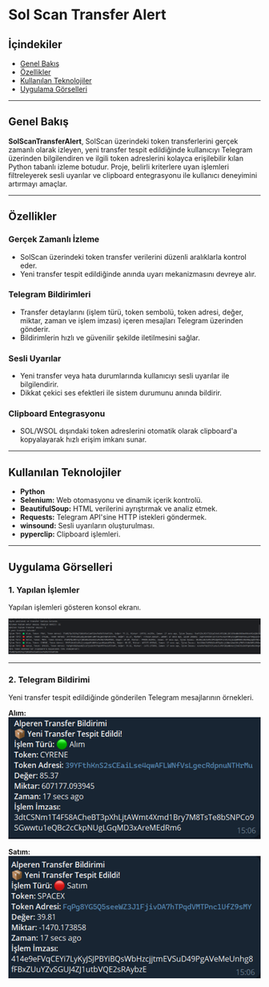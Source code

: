 # Sol Scan Transfer Alert

## İçindekiler

- [Genel Bakış](#genel-bakış)
- [Özellikler](#özellikler)
- [Kullanılan Teknolojiler](#kullanılan-teknolojiler)
- [Uygulama Görselleri](#uygulama-görselleri)

---

## Genel Bakış

**SolScanTransferAlert**, SolScan üzerindeki token transferlerini gerçek zamanlı olarak izleyen, yeni transfer tespit edildiğinde kullanıcıyı Telegram üzerinden bilgilendiren ve ilgili token adreslerini kolayca erişilebilir kılan Python tabanlı izleme botudur. Proje, belirli kriterlere uyan işlemleri filtreleyerek sesli uyarılar ve clipboard entegrasyonu ile kullanıcı deneyimini artırmayı amaçlar.

---

## Özellikler

### **Gerçek Zamanlı İzleme**
- SolScan üzerindeki token transfer verilerini düzenli aralıklarla kontrol eder.
- Yeni transfer tespit edildiğinde anında uyarı mekanizmasını devreye alır.

### **Telegram Bildirimleri**
- Transfer detaylarını (işlem türü, token sembolü, token adresi, değer, miktar, zaman ve işlem imzası) içeren mesajları Telegram üzerinden gönderir.
- Bildirimlerin hızlı ve güvenilir şekilde iletilmesini sağlar.

### **Sesli Uyarılar**
- Yeni transfer veya hata durumlarında kullanıcıyı sesli uyarılar ile bilgilendirir.
- Dikkat çekici ses efektleri ile sistem durumunu anında bildirir.

### **Clipboard Entegrasyonu**
- SOL/WSOL dışındaki token adreslerini otomatik olarak clipboard'a kopyalayarak hızlı erişim imkanı sunar.

---

## Kullanılan Teknolojiler

- **Python** 
- **Selenium:** Web otomasyonu ve dinamik içerik kontrolü.
- **BeautifulSoup:** HTML verilerini ayrıştırmak ve analiz etmek.
- **Requests:** Telegram API'sine HTTP istekleri göndermek.
- **winsound:** Sesli uyarıların oluşturulması.
- **pyperclip:** Clipboard işlemleri.
---

## Uygulama Görselleri

### **1. Yapılan İşlemler**
Yapılan işlemleri gösteren konsol ekranı.

![Bot Log Ekranı](images/islem.png)

---

### **2. Telegram Bildirimi**
Yeni transfer tespit edildiğinde gönderilen Telegram mesajlarının örnekleri.

**Alım:**
<img src="images/alim.png" alt="Telegram Alım" width="600"/>

**Satım:**
<img src="images/satim.png" alt="Telegram Satım" width="600"/>
